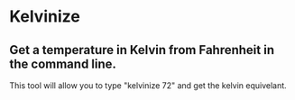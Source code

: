 # Kelvinize
## Get a temperature in Kelvin from Fahrenheit in the command line.

This tool will allow you to type "kelvinize 72" and get the kelvin equivelant.